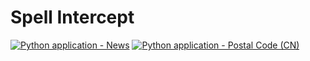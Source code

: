 # Spell Intercept

[![Python application - News](https://github.com/Index/spell-intercept/actions/workflows/hyperthymesia-eyes-news.yml/badge.svg)](https://github.com/Index/spell-intercept/actions/workflows/hyperthymesia-eyes-news.yml)
[![Python application - Postal Code (CN)](https://github.com/Index/spell-intercept/actions/workflows/postal-code-zh.yml/badge.svg)](https://github.com/Index/spell-intercept/actions/workflows/postal-code-zh.yml)